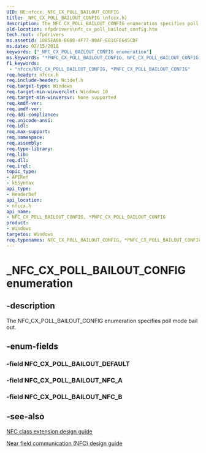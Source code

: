 ```yaml
---
UID: NE:nfccx._NFC_CX_POLL_BAILOUT_CONFIG
title: _NFC_CX_POLL_BAILOUT_CONFIG (nfccx.h)
description: The NFC_CX_POLL_BAILOUT_CONFIG enumeration specifies poll mode bail out.
old-location: nfpdrivers\nfc_cx_poll_bailout_config.htm
tech.root: nfpdrivers
ms.assetid: 1085EA0A-B688-4F77-80AF-E81CFE645CDF
ms.date: 02/15/2018
keywords: ["_NFC_CX_POLL_BAILOUT_CONFIG enumeration"]
ms.keywords: "*PNFC_CX_POLL_BAILOUT_CONFIG, NFC_CX_POLL_BAILOUT_CONFIG, NFC_CX_POLL_BAILOUT_CONFIG enumeration [Near-Field Proximity Drivers], NFC_CX_POLL_BAILOUT_CONFIG,*PNFC_CX_POLL_BAILOUT_CONFIG, NFC_CX_POLL_BAILOUT_CONFIG,*PNFC_CX_POLL_BAILOUT_CONFIG enumeration [Near-Field Proximity Drivers], NFC_CX_POLL_BAILOUT_DEFAULT, NFC_CX_POLL_BAILOUT_NFC_A, NFC_CX_POLL_BAILOUT_NFC_B, _NFC_CX_POLL_BAILOUT_CONFIG, nfccx/NFC_CX_POLL_BAILOUT_CONFIG, nfccx/NFC_CX_POLL_BAILOUT_DEFAULT, nfccx/NFC_CX_POLL_BAILOUT_NFC_A, nfccx/NFC_CX_POLL_BAILOUT_NFC_B, nfpdrivers.nfc_cx_poll_bailout_config"
f1_keywords:
 - "nfccx/NFC_CX_POLL_BAILOUT_CONFIG, *PNFC_CX_POLL_BAILOUT_CONFIG"
req.header: nfccx.h
req.include-header: Ncidef.h
req.target-type: Windows
req.target-min-winverclnt: Windows 10
req.target-min-winversvr: None supported
req.kmdf-ver: 
req.umdf-ver: 
req.ddi-compliance: 
req.unicode-ansi: 
req.idl: 
req.max-support: 
req.namespace: 
req.assembly: 
req.type-library: 
req.lib: 
req.dll: 
req.irql: 
topic_type:
- APIRef
- kbSyntax
api_type:
- HeaderDef
api_location:
- nfccx.h
api_name:
- NFC_CX_POLL_BAILOUT_CONFIG, *PNFC_CX_POLL_BAILOUT_CONFIG
product:
- Windows
targetos: Windows
req.typenames: NFC_CX_POLL_BAILOUT_CONFIG, *PNFC_CX_POLL_BAILOUT_CONFIG
---
```


# _NFC_CX_POLL_BAILOUT_CONFIG enumeration


## -description


The NFC_CX_POLL_BAILOUT_CONFIG enumeration specifies poll mode bail out.


## -enum-fields




### -field NFC_CX_POLL_BAILOUT_DEFAULT


### -field NFC_CX_POLL_BAILOUT_NFC_A


### -field NFC_CX_POLL_BAILOUT_NFC_B


## -see-also




<a href="https://docs.microsoft.com/windows-hardware/drivers/nfc/nfc-class-extension-">NFC class extension design guide</a>



<a href="https://go.microsoft.com/fwlink/p/?LinkID=785320">Near field communication (NFC) design guide</a>
 

 

